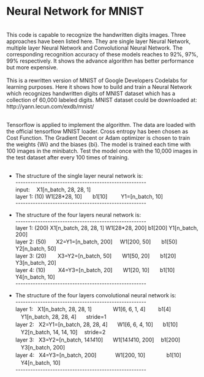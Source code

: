 #                    Neural Network for MNIST  
<br>
	This code is capable to recognize the handwritten digits images. Three approaches have been listed here. They are single layer Neural Network, multiple layer Neural Network and Convolutional Neural Network. The corresponding recognition accuracy of these models reaches to 92%, 97%, 99% respectively. It shows the advance algorithm has better performance but more expensive. <br><br>
	This is a rewritten version of MNIST of Google Developers Codelabs for learning purposes. Here it shows how to build and train a Neural Network which recognizes handwritten digits of MNIST dataset which has a collection of 60,000 labeled digits. MNIST dataset could be downloaded at: http://yann.lecun.com/exdb/mnist/  <br><br>

Tensorflow is applied to implement the algorithm. The data are loaded with the official tensorflow MNIST loader. Cross entropy has been chosen as Cost Function. The Gradient Decent or Adam optimizer is chosen to train the weights {Wi} and the biases {bi}. The model is trained each time with 100 images in the minibatch. Test the model once with the 10,000 images in the test dataset after every 100 times of training. <br><br>

	
	

* The structure of the single layer neural network is:<br>
\-----------------------------------------------------<br>
input: 　X1[n_batch, 28, 28, 1]    <br>
layer 1: (10)  W1[28*28, 10]        b1[10]         Y1=[n_batch, 10]         <softmax><br>
\-----------------------------------------------------<br>


* The structure of the four layers neural network is:<br>
\-----------------------------------------------------<br>
layer 1: (200)    X1[n_batch, 28, 28, 1]    W1[28*28, 200]    b1[200]     Y1[n_batch, 200]      <sigmoid><br>
layer 2: (50)    　X2=Y1=[n_batch, 200]      W1[200, 50]       b1[50]      Y2[n_batch, 50]       <sigmoid><br>
layer 3: (20)    　X3=Y2=[n_batch, 50]       W1[50, 20]        b1[20]      Y3[n_batch, 20]       <sigmoid><br>
layer 4: (10)     　X4=Y3=[n_batch, 20]       W1[20, 10]        b1[10]      Y4[n_batch, 10]       <softmax><br>
\-----------------------------------------------------<br>
* The structure of the four layers convolutional neural network is:<br>
\-----------------------------------------------------<br>
	layer 1:    X1[n_batch, 28, 28, 1]       　　W1[6, 6, 1, 4]     　b1[4]    　Y1[n_batch, 28, 28, 4]   　stride=1   　<CNN><br>
	layer 2:    X2=Y1=[n_batch, 28, 28, 4]   　W1[6, 6, 4, 10]    　b1[10]   　Y2[n_batch, 14, 14, 10]  　stride=2   　<CNN><br>
	layer 3:    X3=Y2=[n_batch, 14*14*10]    　W1[14*14*10, 200]  　b1[200]  　Y3[n_batch, 200]                    　　<Relu><br>
	layer 4:    X4=Y3=[n_batch, 200]         　W1[200, 10]        　　b1[10]   　Y4[n_batch, 10]                     　　<softmax><br>
\-----------------------------------------------------<br>
	
